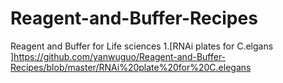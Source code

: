 # Reagent-and-Buffer-Recipes
Reagent and Buffer for Life sciences
1.[RNAi plates for C.elgans ]https://github.com/yanwuguo/Reagent-and-Buffer-Recipes/blob/master/RNAi%20plate%20for%20C.elegans

